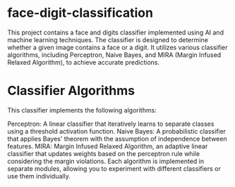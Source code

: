 # face-digit-classification
This project contains a face and digits classifier implemented using AI and machine learning techniques. The classifier is designed to determine whether a given image contains a face or a digit. It utilizes various classifier algorithms, including Perceptron, Naive Bayes, and MIRA (Margin Infused Relaxed Algorithm), to achieve accurate predictions.

# Classifier Algorithms
This classifier implements the following algorithms:

Perceptron: A linear classifier that iteratively learns to separate classes using a threshold activation function.
Naive Bayes: A probabilistic classifier that applies Bayes' theorem with the assumption of independence between features.
MIRA: Margin Infused Relaxed Algorithm, an adaptive linear classifier that updates weights based on the perceptron rule while considering the margin violations.
Each algorithm is implemented in separate modules, allowing you to experiment with different classifiers or use them individually.
